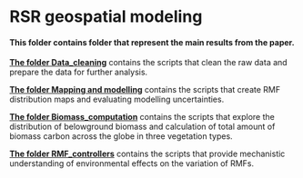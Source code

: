# RSR geospatial modeling

#### This folder contains folder that represent the main results from the paper.

[**The folder Data_cleaning**](https://github.com/haozhima95/Global_mapping_root_shoot_ratio/tree/master/RSR_Geospatial_Modeling/Data_cleaning) contains the scripts that clean the raw data and prepare the data for further analysis.

[**The folder Mapping and modelling**](https://github.com/haozhima95/Global_mapping_root_shoot_ratio/tree/master/RSR_Geospatial_Modeling/Mapping%20and%20modelling) contains the scripts that create RMF distribution maps and evaluating modelling uncertainties.

[**The folder Biomass_computation**](https://github.com/haozhima95/Global_mapping_root_shoot_ratio/tree/master/RSR_Geospatial_Modeling/Biomass_computation) contains the scripts that explore the distribution of belowground biomass and calculation of total amount of biomass carbon across the globe in three vegetation types.

[**The folder RMF_controllers**](https://github.com/haozhima95/Global_mapping_root_shoot_ratio/tree/master/RSR_Geospatial_Modeling/RMF_controllers) contains the scripts that provide mechanistic understanding of environmental effects on the variation of RMFs.
